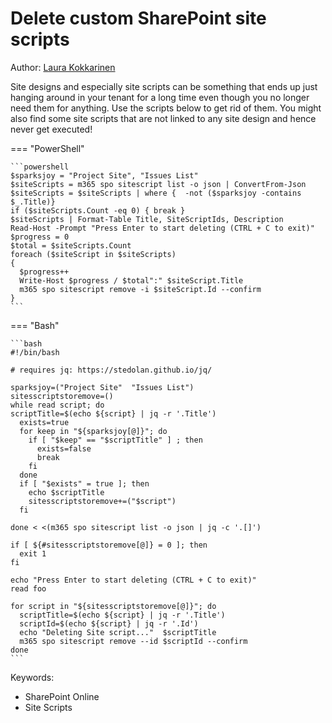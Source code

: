 # Delete custom SharePoint site scripts

Author: [Laura Kokkarinen](https://laurakokkarinen.com/does-it-spark-joy-powershell-scripts-for-keeping-your-development-environment-tidy-and-spotless/#delete-all-sharepoint-site-designs-and-site-scripts)

Site designs and especially site scripts can be something that ends up just hanging around in your tenant for a long time even though you no longer need them for anything. Use the scripts below to get rid of them. You might also find some site scripts that are not linked to any site design and hence never get executed!

=== "PowerShell"

    ```powershell
    $sparksjoy = "Project Site", "Issues List"
    $siteScripts = m365 spo sitescript list -o json | ConvertFrom-Json
    $siteScripts = $siteScripts | where {  -not ($sparksjoy -contains $_.Title)}
    if ($siteScripts.Count -eq 0) { break }
    $siteScripts | Format-Table Title, SiteScriptIds, Description
    Read-Host -Prompt "Press Enter to start deleting (CTRL + C to exit)"
    $progress = 0
    $total = $siteScripts.Count
    foreach ($siteScript in $siteScripts)
    {
      $progress++
      Write-Host $progress / $total":" $siteScript.Title
      m365 spo sitescript remove -i $siteScript.Id --confirm
    }
    ```

=== "Bash"

    ```bash
    #!/bin/bash

    # requires jq: https://stedolan.github.io/jq/

    sparksjoy=("Project Site"  "Issues List")
    sitesscriptstoremove=()
    while read script; do
    scriptTitle=$(echo ${script} | jq -r '.Title')
      exists=true
      for keep in "${sparksjoy[@]}"; do
        if [ "$keep" == "$scriptTitle" ] ; then
          exists=false
          break
        fi
      done
      if [ "$exists" = true ]; then
        echo $scriptTitle
        sitesscriptstoremove+=("$script")
      fi

    done < <(m365 spo sitescript list -o json | jq -c '.[]')

    if [ ${#sitesscriptstoremove[@]} = 0 ]; then
      exit 1
    fi

    echo "Press Enter to start deleting (CTRL + C to exit)"
    read foo

    for script in "${sitesscriptstoremove[@]}"; do
      scriptTitle=$(echo ${script} | jq -r '.Title')
      scriptId=$(echo ${script} | jq -r '.Id')
      echo "Deleting Site script..."  $scriptTitle
      m365 spo sitescript remove --id $scriptId --confirm
    done
    ```

Keywords:

- SharePoint Online
- Site Scripts
